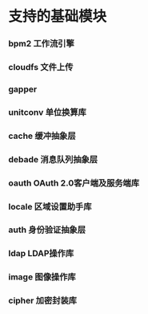 # 支持的基础模块

### bpm2 工作流引擎

### cloudfs 文件上传

### gapper

### unitconv 单位换算库

### cache 缓冲抽象层

### debade 消息队列抽象层

### oauth OAuth 2.0客户端及服务端库

### locale 区域设置助手库

### auth 身份验证抽象层

### ldap LDAP操作库

### image 图像操作库

### cipher 加密封装库



